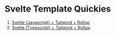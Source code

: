 # Svelte Template Quickies

1. [Svelte (Javascript) + Tailwind + Rollup](https://github.com/useproact/svelte-js-tailwind-rollup)
2. [Svelte (Typescript) + Tailwind + Rollup](https://github.com/useproact/svelte-ts-tailwind-rollup)
